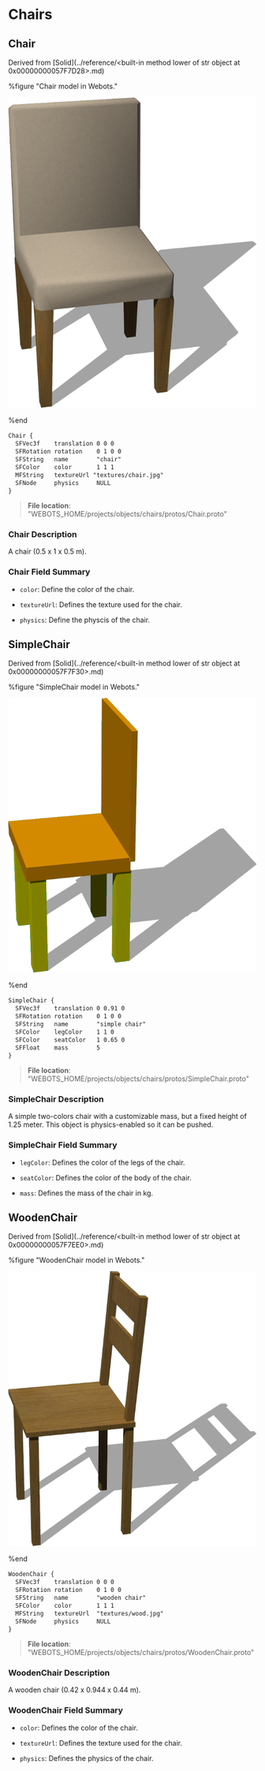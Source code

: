 # Chairs

## Chair

Derived from [Solid](../reference/<built-in method lower of str object at 0x00000000057F7D28>.md)

%figure "Chair model in Webots."

![Chair](images/objects/chairs/Chair/model.png)

%end

```
Chair {
  SFVec3f    translation 0 0 0
  SFRotation rotation    0 1 0 0
  SFString   name        "chair"
  SFColor    color       1 1 1                
  MFString   textureUrl "textures/chair.jpg"  
  SFNode     physics     NULL                 
}
```

> **File location**: "WEBOTS\_HOME/projects/objects/chairs/protos/Chair.proto"

### Chair Description

A chair (0.5 x 1 x 0.5 m).

### Chair Field Summary

- `color`: Define the color of the chair.

- `textureUrl`: Defines the texture used for the chair.

- `physics`: Define the physcis of the chair.

## SimpleChair

Derived from [Solid](../reference/<built-in method lower of str object at 0x00000000057F7F30>.md)

%figure "SimpleChair model in Webots."

![SimpleChair](images/objects/chairs/SimpleChair/model.png)

%end

```
SimpleChair {
  SFVec3f    translation 0 0.91 0
  SFRotation rotation    0 1 0 0
  SFString   name        "simple chair"
  SFColor    legColor    1 1 0           
  SFColor    seatColor   1 0.65 0        
  SFFloat    mass        5               
}
```

> **File location**: "WEBOTS\_HOME/projects/objects/chairs/protos/SimpleChair.proto"

### SimpleChair Description

A simple two-colors chair with a customizable mass, but a fixed height of 1.25 meter.
This object is physics-enabled so it can be pushed.

### SimpleChair Field Summary

- `legColor`: Defines the color of the legs of the chair.

- `seatColor`: Defines the color of the body of the chair.

- `mass`: Defines the mass of the chair in kg.

## WoodenChair

Derived from [Solid](../reference/<built-in method lower of str object at 0x00000000057F7EE0>.md)

%figure "WoodenChair model in Webots."

![WoodenChair](images/objects/chairs/WoodenChair/model.png)

%end

```
WoodenChair {
  SFVec3f    translation 0 0 0
  SFRotation rotation    0 1 0 0
  SFString   name        "wooden chair"
  SFColor    color       1 1 1                
  MFString   textureUrl  "textures/wood.jpg"  
  SFNode     physics     NULL                 
}
```

> **File location**: "WEBOTS\_HOME/projects/objects/chairs/protos/WoodenChair.proto"

### WoodenChair Description

A wooden chair (0.42 x 0.944 x 0.44 m).

### WoodenChair Field Summary

- `color`: Defines the color of the chair.

- `textureUrl`: Defines the texture used for the chair.

- `physics`: Defines the physics of the chair.

